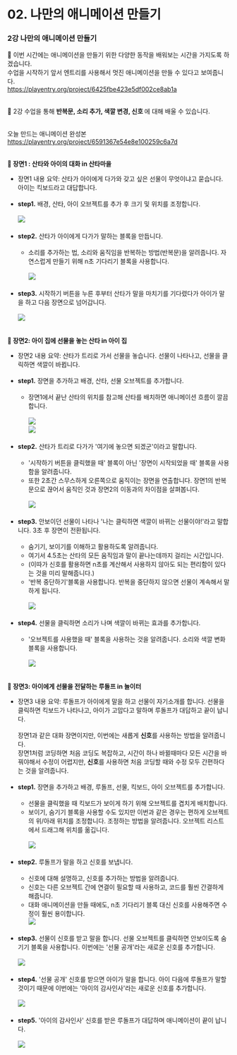 # 02. 나만의 애니메이션 만들기
<h3>2강 나만의 애니메이션 만들기</h3>

🙂 이번 시간에는 애니메이션을 만들기 위한 다양한 동작을 배워보는 시간을 가지도록 하겠습니다. <br>
수업을 시작하기 앞서 엔트리를 사용해서 멋진 애니메이션을 만들 수 있다고 보여줍니다. <br>
<a href="https://playentry.org/project/6425fbe423e5df002ce8ab1a"> https://playentry.org/project/6425fbe423e5df002ce8ab1a <br><br>

🚩 2강 수업을 통해 <b> 반복문, 소리 추가, 색깔 변경, 신호 </b>에 대해 배울 수 있습니다. <br> <br> 

오늘 만드는 애니메이션 완성본 <br>
<a href="https://playentry.org/project/6591367e54e8e100259c6a7d"> https://playentry.org/project/6591367e54e8e100259c6a7d <br><Br>

<b>🧩 장면1 : 산타와 아이의 대화 in 산타마을</b><br>
- 장면1 내용 요약: 산타가 아이에게 다가와 갖고 싶은 선물이 무엇이냐고 묻습니다. 아이는 킥보드라고 대답합니다. <br><br>
- <b>step1.</b> 배경, 산타, 아이 오브젝트를 추가 후 크기 및 위치를 조정합니다.<br><br>
![](/img/02_나만의애니메이션만들기/2_1.png)
<br><br>
- <b>step2.</b> 산타가 아이에게 다가가 말하는 블록을 만듭니다. <br><br>
  - 소리를 추가하는 법, 소리와 움직임을 반복하는 방법(반복문)을 알려줍니다. 자연스럽게 만들기 위해 n초 기다리기 블록을 사용합니다.<br><br>
![](/img/02_나만의애니메이션만들기/2_2.png)<br><br>
- <b>step3.</b> 시작하기 버튼을 누른 후부터 산타가 말을 마치기를 기다렸다가 아이가 말을 하고 다음 장면으로 넘어갑니다. <br><br>
![](/img/02_나만의애니메이션만들기/2_3.png)<br><br>

<b>🧩 장면2: 아이 집에 선물을 놓는 산타 in 아이 집</b><br>
- 장면2 내용 요약: 산타가 트리로 가서 선물을 놓습니다. 선물이 나타나고, 선물을 클릭하면 색깔이 바뀝니다. <br><br>
- <b>step1.</b> 장면을 추가하고 배경, 산타, 선물 오브젝트를 추가합니다. <br><br>
	- 장면1에서 끝난 산타의 위치를 참고해 산타를 배치하면 애니메이션 흐름이 깔끔합니다.<br><br>
![](/img/02_나만의애니메이션만들기/2_4.png) <br> ![](/img/02_나만의애니메이션만들기/2_5.png) <br><br>
- <b>step2.</b> 산타가 트리로 다가가 '여기에 놓으면 되겠군'이라고 말합니다. <br><br>
	- '시작하기 버튼을 클릭했을 때' 블록이 아닌 '장면이 시작되었을 때' 블록을 사용함을 알려줍니다.
	- 또한 2초간 스무스하게 오른쪽으로 움직이는 장면을 연출합니다. 장면1의 반복문으로 끊어서 움직인 것과 장면2의 이동과의 차이점을 살펴봅니다. <br><br>
![](/img/02_나만의애니메이션만들기/2_6.png) <br><br>
- <b>step3.</b> 안보이던 선물이 나타나 '나는 클릭하면 색깔이 바뀌는 선물이야!'라고 말합니다. 3초 후 장면이 전환됩니다. <br><br>
	- 숨기기, 보이기를 이해하고 활용하도록 알려줍니다. <br>
	- 여기서 4.5초는 산타의 모든 움직임과 말이 끝나는데까지 걸리는 시간입니다. 
	- (이따가 신호를 활용하면 n초를 계산해서 사용하지 않아도 되는 편리함이 있다는 것을 미리 말해줍니다.)
	- '반복 중단하기'블록을 사용합니다. 반복을 중단하지 않으면 선물이 계속해서 말하게 됩니다. <br><br>
![](/img/02_나만의애니메이션만들기/2_7.png)<br><br>
- <b>step4.</b> 선물을 클릭하면 소리가 나며 색깔이 바뀌는 효과를 추가합니다. <br><br>
	- '오브젝트를 사용했을 때' 블록을 사용하는 것을 알려줍니다. 소리와 색깔 변화 블록을 사용합니다. <br><br>
![](/img/02_나만의애니메이션만들기/2_8.png)<br><br>

<b>🧩 장면3: 아이에게 선물을 전달하는 루돌프 in 놀이터</b><br>
- 장면3 내용 요약: 루돌프가 아이에게 말을 하고 선물이 자기소개를 합니다. 선물을 클릭하면 킥보드가 나타나고, 아이가 고맙다고 말하며 루돌프가 대답하고 끝이 납니다. <br><br>
장면1과 같은 대화 장면이지만, 이번에는 새롭게 <b>신호</b>를 사용하는 방법을 알려줍니다.<br>
장면1처럼 코딩하면 처음 코딩도 복잡하고, 시간이 하나 바뀔때마다 모든 시간을 바꿔야해서 수정이 어렵지만, <b>신호</b>를 사용하면 처음 코딩할 때와 수정 모두 간편하다는 것을 알려줍니다. <br><br>
- <b>step1.</b> 장면을 추가하고 배경, 루돌프, 선물, 킥보드, 아이 오브젝트를 추가합니다. <br><br>
	- 선물을 클릭했을 때 킥보드가 보이게 하기 위해 오브젝트를 겹치게 배치합니다. 
	- 보이기, 숨기기 블록을 사용할 수도 있지만 이번과 같은 경우는 편하게 오브젝트의 위/아래 위치를 조정합니다. 조정하는 방법을 알려줍니다. 오브젝트 리스트에서 드래그해 위치를 옮깁니다. <br><br>
![](/img/02_나만의애니메이션만들기/2_9.png)<br><br>
- <b>step2.</b> 루돌프가 말을 하고 신호를 보냅니다.<br><br>
	- 신호에 대해 설명하고, 신호를 추가하는 방법을 알려줍니다. <br>
	- 신호는 다른 오브젝트 간에 연결이 필요할 때 사용하고, 코드를 훨씬 간결하게 해줍니다.
	- 대화 애니메이션을 만들 때에도, n초 기다리기 블록 대신 신호를 사용해주면 수정이 훨씬 용이합니다.<br>
![](/img/02_나만의애니메이션만들기/2_10.png)<br><br>
- <b>step3.</b> 선물이 신호를 받고 말을 합니다. 선물 오브젝트를 클릭하면 안보이도록 숨기기 블록을 사용합니다. 이번에는 '선물 공개'라는 새로운 신호를 추가합니다.<br><br>
![](/img/02_나만의애니메이션만들기/2_11.png)<br><br>
- <b>step4.</b> '선물 공개' 신호를 받으면 아이가 말을 합니다. 아이 다음에 루돌프가 말할 것이기 때문에 이번에는 '아이의 감사인사'라는 새로운 신호를 추가합니다. <br><br>
![](/img/02_나만의애니메이션만들기/2_12.png)<br><br>
- <b>step5.</b> '아이의 감사인사' 신호를 받은 루돌프가 대답하며 애니메이션이 끝이 납니다. <br><br>
![](/img/02_나만의애니메이션만들기/2_13.png)<br><br>













